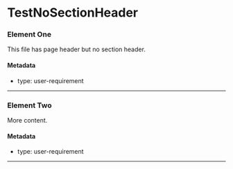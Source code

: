 # TestNoSectionHeader

### Element One

This file has page header but no section header.

#### Metadata
  * type: user-requirement
---

### Element Two

More content.

#### Metadata
  * type: user-requirement
---
